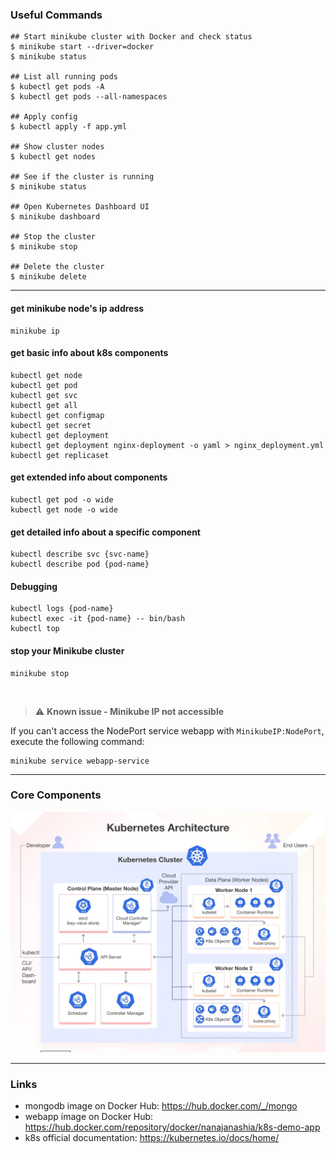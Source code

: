 ### Useful Commands

```
## Start minikube cluster with Docker and check status
$ minikube start --driver=docker
$ minikube status

## List all running pods
$ kubectl get pods -A
$ kubectl get pods --all-namespaces

## Apply config
$ kubectl apply -f app.yml

## Show cluster nodes
$ kubectl get nodes

## See if the cluster is running
$ minikube status

## Open Kubernetes Dashboard UI
$ minikube dashboard

## Stop the cluster
$ minikube stop

## Delete the cluster
$ minikube delete
```

---
#### get minikube node's ip address
    minikube ip
#### get basic info about k8s components
    kubectl get node
    kubectl get pod
    kubectl get svc
    kubectl get all
    kubectl get configmap
    kubectl get secret
    kubectl get deployment
    kubectl get deployment nginx-deployment -o yaml > nginx_deployment.yml
    kubectl get replicaset
#### get extended info about components
    kubectl get pod -o wide
    kubectl get node -o wide
#### get detailed info about a specific component
    kubectl describe svc {svc-name}
    kubectl describe pod {pod-name}
#### Debugging
    kubectl logs {pod-name}
    kubectl exec -it {pod-name} -- bin/bash
    kubectl top

#### stop your Minikube cluster
    minikube stop

<br />

> :warning: **Known issue - Minikube IP not accessible**

If you can't access the NodePort service webapp with `MinikubeIP:NodePort`, execute the following command:

    minikube service webapp-service
---
### Core Components
![Kubernetes Architecture](Kubernetes-Architecture-Diagram.jpg)

---
### Links
* mongodb image on Docker Hub: https://hub.docker.com/_/mongo
* webapp image on Docker Hub: https://hub.docker.com/repository/docker/nanajanashia/k8s-demo-app
* k8s official documentation: https://kubernetes.io/docs/home/
